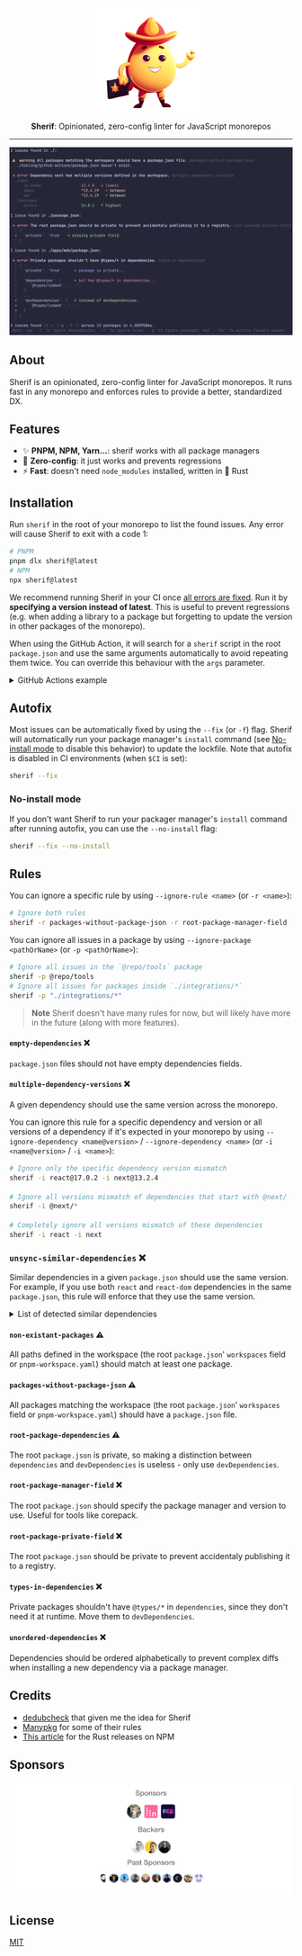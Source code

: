 <p align="center">
  <picture>
    <img alt="" height="200px" src="https://github.com/QuiiBz/sherif/blob/main/assets/logo.png" />
  </picture>
  <br />
  <b>Sherif</b>: Opinionated, zero-config linter for JavaScript monorepos
</p>

---

![Cover](https://github.com/QuiiBz/sherif/blob/main/assets/cover.png)

## About

Sherif is an opinionated, zero-config linter for JavaScript monorepos. It runs fast in any monorepo and enforces rules to provide a better, standardized DX.

## Features

- ✨ **PNPM, NPM, Yarn...**: sherif works with all package managers
- 🔎 **Zero-config**: it just works and prevents regressions
- ⚡ **Fast**: doesn't need `node_modules` installed, written in 🦀 Rust

## Installation

Run `sherif` in the root of your monorepo to list the found issues. Any error will cause Sherif to exit with a code 1:

```bash
# PNPM
pnpm dlx sherif@latest
# NPM
npx sherif@latest
```

We recommend running Sherif in your CI once [all errors are fixed](#autofix). Run it by **specifying a version instead of latest**. This is useful to prevent regressions (e.g. when adding a library to a package but forgetting to update the version in other packages of the monorepo).

When using the GitHub Action, it will search for a `sherif` script in the root `package.json` and use the same arguments automatically to avoid repeating them twice. You can override this behaviour with the `args` parameter.

<details>

<summary>GitHub Actions example</summary>

```yaml
# Using the `QuiiBz/sherif` action
name: Sherif
on:
  pull_request:
jobs:
  check:
    name: Run Sherif
    runs-on: ubuntu-22.04
    steps:
      - uses: actions/checkout@v4
      - uses: QuiiBz/sherif@v1
        # Optionally, you can specify a version and arguments to run Sherif with:
        # with:
          # version: 'v1.1.1'
          # args: '--ignore-rule root-package-manager-field'

# Using `npx` to run Sherif
name: Sherif
on:
  pull_request:
jobs:
  check:
    name: Run Sherif
    runs-on: ubuntu-22.04
    steps:
      - uses: actions/checkout@v4
      - uses: actions/setup-node@v3
        with:
          node-version: 20
      - run: npx sherif@1.1.1
```

</details>

## Autofix

Most issues can be automatically fixed by using the `--fix` (or `-f`) flag. Sherif will automatically run your package manager's `install` command (see [No-install mode](#no-install-mode) to disable this behavior) to update the lockfile. Note that autofix is disabled in CI environments (when `$CI` is set):

```bash
sherif --fix
```

### No-install mode

If you don't want Sherif to run your packager manager's `install` command after running autofix, you can use the `--no-install` flag:

```bash
sherif --fix --no-install
```

## Rules

You can ignore a specific rule by using `--ignore-rule <name>` (or `-r <name>`):

```bash
# Ignore both rules
sherif -r packages-without-package-json -r root-package-manager-field
```

You can ignore all issues in a package by using `--ignore-package <pathOrName>` (or `-p <pathOrName>`):

```bash
# Ignore all issues in the `@repo/tools` package
sherif -p @repo/tools
# Ignore all issues for packages inside `./integrations/*`
sherif -p "./integrations/*"
```

> **Note**
> Sherif doesn't have many rules for now, but will likely have more in the future (along with more features).

#### `empty-dependencies` ❌

`package.json` files should not have empty dependencies fields.

#### `multiple-dependency-versions` ❌

A given dependency should use the same version across the monorepo.

You can ignore this rule for a specific dependency and version or all versions of a dependency if it's expected in your monorepo by using `--ignore-dependency <name@version>` / `--ignore-dependency <name>` (or `-i <name@version>` / `-i <name>`):

```bash
# Ignore only the specific dependency version mismatch
sherif -i react@17.0.2 -i next@13.2.4

# Ignore all versions mismatch of dependencies that start with @next/
sherif -i @next/*

# Completely ignore all versions mismatch of these dependencies
sherif -i react -i next
```

### `unsync-similar-dependencies` ❌

Similar dependencies in a given `package.json` should use the same version. For example, if you use both `react` and `react-dom` dependencies in the same `package.json`, this rule will enforce that they use the same version.

<details>

<summary>List of detected similar dependencies</summary>

- `react`, `react-dom`
- `eslint-config-next`, `@next/eslint-plugin-next`, `@next/font` `@next/bundle-analyzer`, `@next/third-parties`, `@next/mdx`, `next`
- `eslint-config-turbo`, `eslint-plugin-turbo`, `@turbo/gen`, `turbo-ignore`, `turbo`
- `@tanstack/eslint-plugin-query`, `@tanstack/query-async-storage-persister`, `@tanstack/query-broadcast-client-experimental`, `@tanstack/query-core`, `@tanstack/query-devtools`, `@tanstack/query-persist-client-core`, `@tanstack/query-sync-storage-persister`, `@tanstack/react-query`, `@tanstack/react-query-devtools`, `@tanstack/react-query-persist-client`, `@tanstack/react-query-next-experimental`, `@tanstack/solid-query`, `@tanstack/solid-query-devtools`, `@tanstack/solid-query-persist-client`, `@tanstack/svelte-query`, `@tanstack/svelte-query-devtools`, `@tanstack/svelte-query-persist-client`, `@tanstack/vue-query`, `@tanstack/vue-query-devtools`, `@tanstack/angular-query-devtools-experimental`, `@tanstack/angular-query-experimental`

</details>

#### `non-existant-packages` ⚠️

All paths defined in the workspace (the root `package.json`' `workspaces` field or `pnpm-workspace.yaml`) should match at least one package.

#### `packages-without-package-json` ⚠️

All packages matching the workspace (the root `package.json`' `workspaces` field or `pnpm-workspace.yaml`) should have a `package.json` file.

#### `root-package-dependencies` ⚠️

The root `package.json` is private, so making a distinction between `dependencies` and `devDependencies` is useless - only use `devDependencies`.

#### `root-package-manager-field` ❌

The root `package.json` should specify the package manager and version to use. Useful for tools like corepack.

#### `root-package-private-field` ❌

The root `package.json` should be private to prevent accidentaly publishing it to a registry.

#### `types-in-dependencies` ❌

Private packages shouldn't have `@types/*` in `dependencies`, since they don't need it at runtime. Move them to `devDependencies`.

#### `unordered-dependencies` ❌

Dependencies should be ordered alphabetically to prevent complex diffs when installing a new dependency via a package manager.

## Credits

- [dedubcheck](https://github.com/innovatrics/dedubcheck) that given me the idea for Sherif
- [Manypkg](https://github.com/Thinkmill/manypkg) for some of their rules
- [This article](https://blog.orhun.dev/packaging-rust-for-npm/) for the Rust releases on NPM

## Sponsors

![Sponsors](https://github.com/QuiiBz/dotfiles/blob/main/sponsors.png?raw=true)

## License

[MIT](./LICENSE)
